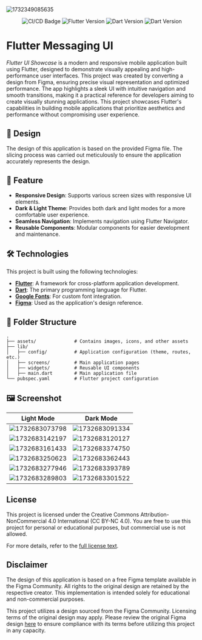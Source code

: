 ![1732349085635](image/README/Cover.png)

<p align="center">
    <img src="https://github.com/sh4dowByte/flutter_ui_messaging_app/actions/workflows/main.yaml/badge.svg?branch=release" alt="CI/CD Badge" style="max-width: 100%;">
    <img src="https://badgen.net/badge/Flutter/3.19.3/blue" alt="Flutter Version" style="max-width: 100%;">
    <img src="https://badgen.net/badge/Dart/3.3.1/blue" alt="Dart Version" style="max-width: 100%;">
    <img src="https://img.shields.io/badge/License-CC%20BY--NC%204.0-lightgrey.svg" alt="Dart Version" style="max-width: 100%;">
</p>

# Flutter Messaging UI

*Flutter UI Showcase* is a modern and responsive mobile application built using Flutter, designed to demonstrate visually appealing and high-performance user interfaces. This project was created by converting a design from Figma, ensuring precise visual representation and optimized performance. The app highlights a sleek UI with intuitive navigation and smooth transitions, making it a practical reference for developers aiming to create visually stunning applications. This project showcases Flutter's capabilities in building mobile applications that prioritize aesthetics and performance without compromising user experience.

## 🎨 Design

The design of this application is based on the provided Figma file. The slicing process was carried out meticulously to ensure the application accurately represents the design.

## 🚀 Feature

- **Responsive Design**: Supports various screen sizes with responsive UI elements.
- **Dark & Light Theme**: Provides both dark and light modes for a more comfortable user experience.
- **Seamless Navigation**: Implements navigation using Flutter Navigator.
- **Reusable Components**: Modular components for easier development and maintenance.

## 🛠️ Technologies

This project is built using the following technologies:

- **[Flutter](https://flutter.dev/)**: A framework for cross-platform application development.
- **[Dart](https://dart.dev/)**: The primary programming language for Flutter.
- **[Google Fonts](https://fonts.google.com/)**: For custom font integration.
- **[Figma](https://www.figma.com/)**: Used as the application's design reference.

## 📂 Folder Structure

```plaintext
.
├── assets/              # Contains images, icons, and other assets  
├── lib/  
│   ├── config/          # Application configuration (theme, routes, etc.)  
│   ├── screens/         # Main application pages  
│   ├── widgets/         # Reusable UI components  
│   ├── main.dart        # Main application file  
└── pubspec.yaml         # Flutter project configuration  
```

## 🖼️ Screenshot

| Light Mode                                     | Dark Mode                                      |
| ---------------------------------------------- | ---------------------------------------------- |
| ![1732683073798](image/README/1732683073798.png) | ![1732683091334](image/README/1732683091334.png) |
| ![1732683142197](image/README/1732683142197.png) | ![1732683120127](image/README/1732683120127.png) |
| ![1732683161433](image/README/1732683161433.png) | ![1732683374750](image/README/1732683374750.png) |
| ![1732683250623](image/README/1732683250623.png) | ![1732683362443](image/README/1732683362443.png) |
| ![1732683277946](image/README/1732683277946.png) | ![1732683393789](image/README/1732683393789.png) |
| ![1732683289803](image/README/1732683289803.png) | ![1732683301522](image/README/1732683301522.png) |

## License

This project is licensed under the Creative Commons Attribution-NonCommercial 4.0 International (CC BY-NC 4.0).
You are free to use this project for personal or educational purposes, but commercial use is not allowed.

For more details, refer to the [full license text](LICENSE).

## Disclaimer

The design of this application is based on a free Figma template available in the Figma Community. All rights to the original design are retained by the respective creator. This implementation is intended solely for educational and non-commercial purposes.

This project utilizes a design sourced from the Figma Community. Licensing terms of the original design may apply. Please review the original Figma design [here](https://www.figma.com/community/file/881015895655545375) to ensure compliance with its terms before utilizing this project in any capacity.
